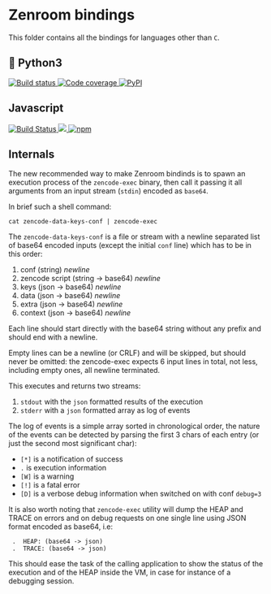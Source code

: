# Zenroom bindings

This folder contains all the bindings for languages other than `C`.

## :snake: Python3

<a href="https://travis-ci.com/DECODEproject/zenroom-py">
  <img src="https://travis-ci.com/DECODEproject/zenroom-py.svg?branch=master" alt="Build status"/>
</a>
<a href="https://codecov.io/gh/DECODEproject/zenroom-py">
  <img src="https://codecov.io/gh/DECODEproject/zenroom-py/branch/master/graph/badge.svg" alt="Code coverage"/>
</a>
<a href="https://pypi.org/project/zenroom/">
  <img alt="PyPI" src="https://img.shields.io/pypi/v/zenroom.svg" alt="Latest release">
</a>

## Javascript

<a href="https://travis-ci.com/DECODEproject/zenroomjs">
  <img src="https://travis-ci.com/DECODEproject/zenroomjs.svg?branch=master" alt="Build Status">
</a>
<a href="https://codecov.io/gh/DECODEproject/zenroomjs">
  <img src="https://codecov.io/gh/DECODEproject/zenroomjs/branch/master/graph/badge.svg" />
</a>
<a href="https://badge.fury.io/js/zenroom">
  <img alt="npm" src="https://img.shields.io/npm/v/zenroom.svg">
</a>

## Internals

The new recommended way to make Zenroom bindinds is to spawn an execution process of the `zencode-exec` binary, then call it passing it all arguments from an input stream (`stdin`) encoded as `base64`.

In brief such a shell command:
```
cat zencode-data-keys-conf | zencode-exec
```

The `zencode-data-keys-conf` is a file or stream with a newline separated list of base64 encoded inputs (except the initial `conf` line) which has to be in this order:
1. conf (string) *newline*
2. zencode script (string -> base64) *newline*
3. keys (json -> base64) *newline*
4. data (json -> base64) *newline*
5. extra (json -> base64) *newline*
6. context (json -> base64) *newline*

Each line should start directly with the base64 string without any prefix and should end with a newline.

Empty lines can be a newline (or CRLF) and will be skipped, but should never be omitted: the zencode-exec expects 6 input lines in total, not less, including empty ones, all newline terminated. 

This executes and returns two streams:
1. `stdout` with the `json` formatted results of the execution
2. `stderr` with a `json` formatted array as log of events

The log of events is a simple array sorted in chronological order, the nature of the events can be detected by parsing the first 3 chars of each entry (or just the second most significant char):
- `[*]` is a notification of success
- ` . ` is execution information
- `[W]` is a warning
- `[!]` is a fatal error
- `[D]` is a verbose debug information when switched on with conf `debug=3`

It is also worth noting that `zencode-exec` utility will dump the HEAP and TRACE on errors and on debug requests on one single line using JSON format encoded as base64, i.e:
```
 .  HEAP: (base64 -> json)
 .  TRACE: (base64 -> json)
```
This should ease the task of the calling application to show the status of the execution and of the HEAP inside the VM, in case for instance of a debugging session.
